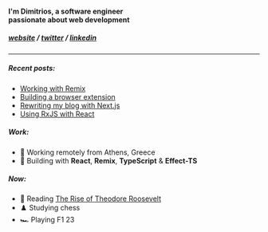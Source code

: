 <h4>I'm Dimitrios, a software engineer<br/>passionate about web development</h3>

<h5>
<a href="https://dnlytras.com">website</a> /
<a href="https://twitter.com/dnlytras">twitter</a> /
<a href="https://www.linkedin.com/in/dnlytras/">linkedin<a/>
</h5>

---

##### Recent posts:

- [Working with Remix](https://dnlytras.com/blog/working-with-remix)
- [Building a browser extension](https://dnlytras.com/blog/building-browser-extension)   
- [Rewriting my blog with Next.js](https://dnlytras.com/blog/rewriting-with-next)    
- [Using RxJS with React](https://dnlytras.com/blog/rxjs-react)    
  
##### Work:

- 🏡 Working remotely from Athens, Greece
- 🧰 Building with **React**, **Remix**, **TypeScript** & **Effect-TS**

 
 ##### Now:
- 📘 Reading [The Rise of Theodore Roosevelt](https://www.goodreads.com/en/book/show/40929)
- ♟️ Studying chess
- 🏎 Playing F1 23
